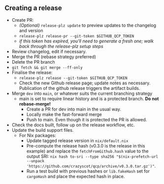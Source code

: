 ## Creating a release

* Create PR:
  * _(Optional)_ `release-plz update` to preview updates to the changelog and version
  * ```release-plz release-pr --git-token $GITHUB_QCP_TOKEN```
  * _if this token has expired, you'll need to generate a fresh one; walk back through the release-plz setup steps_
* Review changelog, edit if necessary.
* Merge the PR (rebase strategy preferred)
* Delete the PR branch
* `git fetch && git merge --ff-only`
* Finalise the release:
  * ```release-plz release --git-token $GITHUB_QCP_TOKEN```
  * Check the new Github release page; update notes as necessary. Publication of the github release triggers the artifact builds.
* Merge `dev` into `main`, or whatever suits the current branching strategy
  * main is set to require linear history and is a protected branch. **Do not rebase-merge!**
    * Create a PR for dev into main in the usual way.
    * Locally make the fast-forward merge
    * Push to main. Even though it is protected the PR is allowed.
* Check the docs built, follow up on the release workflow, etc.
* Update the build support files.
  * For Nix packages:
    * Update tagged release version in `nix/default.nix`
    * Pre-compute the release hash (v0.3.0 is the release in this example) and replace the `fetchFromGithub.hash` value to the output SRI: `nix hash to-sri --type sha256 "$(nix-prefetch-url --unpack 'https://github.com/crazyscot/qcp/archive/v0.3.0.tar.gz')"`.
    * Run a test build with previous hashes or `lib.fakeHash` set for `cargoHash` and place the expected hash in place.
